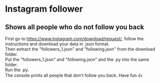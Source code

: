 # Instagram follower
## Shows all people who do not follow you back

First go to https://www.instagram.com/download/request/, follow the instructions and download your data in .json format. \
Then extract the "followers_1.json" and "following.json" from the download folder. \
Put the "followers_1.json" and "following.json" and the .py into the same folder. \
Run the .py.\
The console prints all people that don't follow you back.
Have fun :+1:
